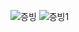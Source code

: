 ![증빙](https://user-images.githubusercontent.com/72604908/222178374-a038f6d8-fb0e-4281-85e1-d12fd0b99067.PNG)
![증빙1](https://user-images.githubusercontent.com/72604908/222178412-7a35fc73-d437-4f46-9db2-9d9e6ab59282.PNG)

